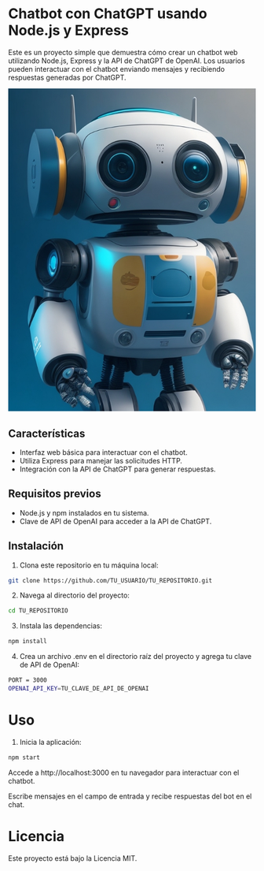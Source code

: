 # Chatbot con ChatGPT usando Node.js y Express

Este es un proyecto simple que demuestra cómo crear un chatbot web utilizando Node.js, Express y la API de ChatGPT de OpenAI. Los usuarios pueden interactuar con el chatbot enviando mensajes y recibiendo respuestas generadas por ChatGPT.

![Captura de pantalla](img/chatbot-app.jpg)

## Características

- Interfaz web básica para interactuar con el chatbot.
- Utiliza Express para manejar las solicitudes HTTP.
- Integración con la API de ChatGPT para generar respuestas.

## Requisitos previos

- Node.js y npm instalados en tu sistema.
- Clave de API de OpenAI para acceder a la API de ChatGPT.

## Instalación

1. Clona este repositorio en tu máquina local:

```bash
git clone https://github.com/TU_USUARIO/TU_REPOSITORIO.git
```

2. Navega al directorio del proyecto:

```bash
cd TU_REPOSITORIO
```

3. Instala las dependencias:

```bash
npm install
```
4. Crea un archivo .env en el directorio raíz del proyecto y agrega tu clave de API de OpenAI:

```bash
PORT = 3000
OPENAI_API_KEY=TU_CLAVE_DE_API_DE_OPENAI
```
# Uso

1. Inicia la aplicación:
```bash
npm start
```

Accede a http://localhost:3000 en tu navegador para interactuar con el chatbot.

Escribe mensajes en el campo de entrada y recibe respuestas del bot en el chat.

# Licencia
Este proyecto está bajo la Licencia MIT.



